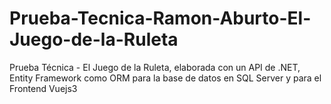 # Prueba-Tecnica-Ramon-Aburto-El-Juego-de-la-Ruleta
Prueba Técnica - El Juego de la Ruleta, elaborada con un API de .NET, Entity Framework como ORM para la base de datos en SQL Server y para el Frontend Vuejs3
